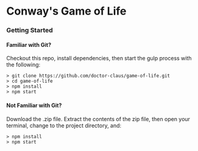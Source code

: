 # Conway's Game of Life

### Getting Started

#### Familiar with Git?
Checkout this repo, install dependencies, then start the gulp process with the following:

```
> git clone https://github.com/doctor-claus/game-of-life.git
> cd game-of-life
> npm install
> npm start
```

#### Not Familiar with Git?
Download the .zip file.  Extract the contents of the zip file, then open your terminal, change to the project directory, and:

```
> npm install
> npm start
```
